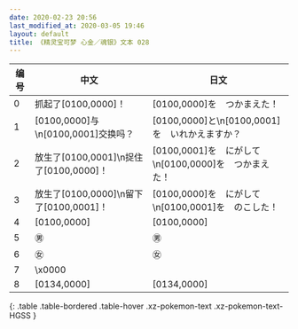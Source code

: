```yaml
---
date: 2020-02-23 20:56
last_modified_at: 2020-03-05 19:46
layout: default
title: 《精灵宝可梦 心金／魂银》文本 028
---
```

| 编号 | 中文 | 日文 |
| ---- | ---- | ---- |
| 0 | 抓起了[0100,0000]！ | [0100,0000]を　つかまえた！ |
| 1 | [0100,0000]与\n[0100,0001]交换吗？ | [0100,0000]と\n[0100,0001]を　いれかえますか？ |
| 2 | 放生了[0100,0001]\n捉住了[0100,0000]！ | [0100,0001]を　にがして\n[0100,0000]を　つかまえた！ |
| 3 | 放生了[0100,0000]\n留下了[0100,0001]！ | [0100,0000]を　にがして\n[0100,0001]を　のこした！ |
| 4 | [0100,0000] | [0100,0000] |
| 5 | ㊚ | ㊚ |
| 6 | ㊛ | ㊛ |
| 7 | \x0000 |  |
| 8 | [0134,0000] | [0134,0000] |
{: .table .table-bordered .table-hover .xz-pokemon-text .xz-pokemon-text-HGSS }